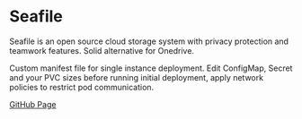 # Seafile

Seafile is an open source cloud storage system with privacy protection and teamwork features. Solid alternative for Onedrive.

Custom manifest file for single instance deployment. Edit ConfigMap, Secret and your PVC sizes before running initial deployment, apply network policies to restrict pod communication.

[GitHub Page](https://github.com/haiwen/seafile)